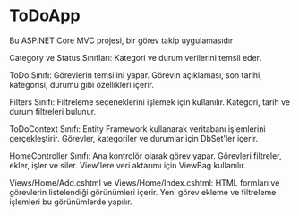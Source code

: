 # ToDoApp


Bu ASP.NET Core MVC projesi, bir görev takip uygulamasıdır

Category ve Status Sınıfları: Kategori ve durum verilerini temsil eder.

ToDo Sınıfı: Görevlerin temsilini yapar. Görevin açıklaması, son tarihi, kategorisi, durumu gibi özellikleri içerir.

Filters Sınıfı: Filtreleme seçeneklerini işlemek için kullanılır. Kategori, tarih ve durum filtreleri bulunur.

ToDoContext Sınıfı: Entity Framework kullanarak veritabanı işlemlerini gerçekleştirir. Görevler, kategoriler ve durumlar için DbSet'ler içerir.

HomeController Sınıfı: Ana kontrolör olarak görev yapar. Görevleri filtreler, ekler, işler ve siler. View'lere veri aktarımı için ViewBag kullanılır.

Views/Home/Add.cshtml ve Views/Home/Index.cshtml: HTML formları ve görevlerin listelendiği görünümleri içerir. Yeni görev ekleme ve filtreleme işlemleri bu görünümlerde yapılır.
